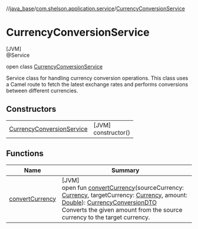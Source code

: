 //[java_base](../../../index.md)/[com.shelson.application.service](../index.md)/[CurrencyConversionService](index.md)

# CurrencyConversionService

[JVM]\
@Service

open class [CurrencyConversionService](index.md)

Service class for handling currency conversion operations. This class uses a Camel route to fetch the latest exchange rates and performs conversions between different currencies.

## Constructors

| | |
|---|---|
| [CurrencyConversionService](-currency-conversion-service.md) | [JVM]<br>constructor() |

## Functions

| Name | Summary |
|---|---|
| [convertCurrency](convert-currency.md) | [JVM]<br>open fun [convertCurrency](convert-currency.md)(sourceCurrency: [Currency](../../com.shelson.domain.model/-currency/index.md), targetCurrency: [Currency](../../com.shelson.domain.model/-currency/index.md), amount: [Double](https://kotlinlang.org/api/latest/jvm/stdlib/kotlin/-double/index.html)): [CurrencyConversionDTO](../../com.shelson.application.dto/-currency-conversion-d-t-o/index.md)<br>Converts the given amount from the source currency to the target currency. |
